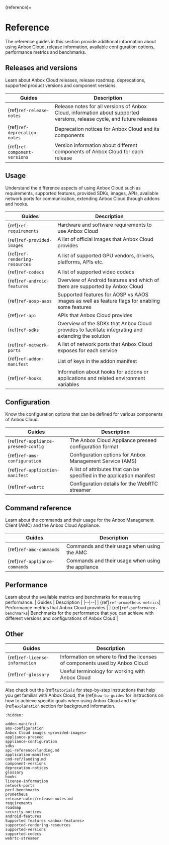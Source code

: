 (reference)=
# Reference

The reference guides in this section provide additional information about using Anbox Cloud, release information, available configuration options, performance metrics and benchmarks.

## Releases and versions

Learn about Anbox Cloud releases, release roadmap, deprecations, supported product versions and component versions.

| Guides | Description  |
|--|--|
| {ref}`ref-release-notes` | Release notes for all versions of Anbox Cloud, information about supported versions, release cycle, and future releases |
| {ref}`ref-deprecation-notes` | Deprecation notices for Anbox Cloud and its components |
| {ref}`ref-component-versions` | Version information about different components of Anbox Cloud for each release |

## Usage

Understand the difference aspects of using Anbox Cloud such as requirements, supported features, provided SDKs, images, APIs, available network ports for communication, extending Anbox Cloud through addons and hooks.

| Guides | Description  |
|--|--|
| {ref}`ref-requirements`| Hardware and software requirements to use Anbox Cloud |
| {ref}`ref-provided-images`| A list of official images that Anbox Cloud provides |
| {ref}`ref-rendering-resources`| A list of supported GPU vendors, drivers, platforms, APIs etc. |
| {ref}`ref-codecs`| A list of supported video codecs |
| {ref}`ref-android-features`| Overview of Android features and which of them are supported by Anbox Cloud |
| {ref}`ref-aosp-aaos`| Supported features for AOSP vs AAOS images as well as feature flags for enabling some features |
| {ref}`ref-api`| APIs that Anbox Cloud provides |
| {ref}`ref-sdks`| Overview of the SDKs that Anbox Cloud provides to facilitate integrating and extending the solution |
| {ref}`ref-network-ports`| A list of network ports that Anbox Cloud exposes for each service |
| {ref}`ref-addon-manifest`| List of keys in the addon manifest |
| {ref}`ref-hooks`| Information about hooks for addons or applications and related environment variables |

## Configuration

Know the configuration options that can be defined for various components of Anbox Cloud.

| Guides | Description |
|--|--|
| {ref}`ref-appliance-preseed-config`| The Anbox Cloud Appliance preseed configuration format |
| {ref}`ref-ams-configuration`| Configuration options for Anbox Management Service (AMS) |
| {ref}`ref-application-manifest`| A list of attributes that can be specified in the application manifest |
| {ref}`ref-webrtc`| Configuration details for the WebRTC streamer |

## Command reference

Learn about the commands and their usage for the Anbox Management Client (AMC) and the Anbox Cloud Appliance.

| Guides | Description |
|--|--|
| {ref}`ref-amc-commands`| Commands and their usage when using the AMC |
| {ref}`ref-appliance-commands`| Commands and their usage when using the appliance |

## Performance

Learn about the available metrics and benchmarks for measuring performance.
| Guides | Description |
|--|--|
| {ref}`ref-prometheus-metrics`| Performance metrics that Anbox Cloud provides |
| {ref}`ref-performance-benchmarks`| Benchmarks for the performance that you can achieve with different versions and configurations of Anbox Cloud |

## Other

| Guides | Description |
|--|--|
| {ref}`ref-license-information`| Information on where to find the licenses of components used by Anbox Cloud |
| {ref}`ref-glossary`| Useful terminology for working with Anbox Cloud |

Also check out the {ref}`tutorials` for step-by-step instructions that help you get familiar with Anbox Cloud, the {ref}`how-to-guides` for instructions on how to achieve specific goals when using Anbox Cloud and the {ref}`explanation` section for background information.

```{toctree}
:hidden:

addon-manifest
ams-configuration
Anbox Cloud images <provided-images>
appliance-preseed
appliance-configuration
sdks
api-reference/landing.md
application-manifest
cmd-ref/landing.md
component-versions
deprecation-notices
glossary
hooks
license-information
network-ports
perf-benchmarks
prometheus
release-notes/release-notes.md
requirements
roadmap
security-notices
android-features
Supported features <anbox-features>
supported-rendering-resources
supported-versions
supported-codecs
webrtc-streamer
```